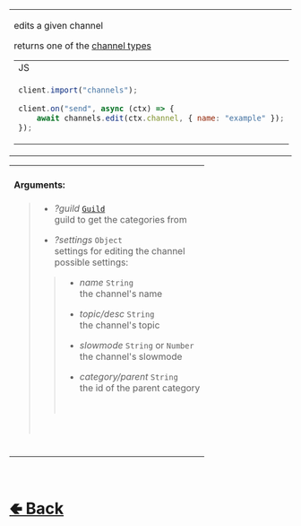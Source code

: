 <table>
<tr><td>

edits a given channel<br>

returns one of the [channel types](https://github.com/paishee/noscord.js/Channel-Types-Guide)

<table>

<tr><td> JS </td></tr>

<tr><td>

```js
client.import("channels");

client.on("send", async (ctx) => {
    await channels.edit(ctx.channel, { name: "example" });
});
```

</td></tr>
</table>

</td><td> 

`Function` `Async`

</td><td>

- [src / Services / ChannelService / custard / edit.js](https://github.com/paishee/noscord.js/blob/main/src/Services/ChannelService/custard/edit.js)

</td></tr>

</table>

<table>
<tr>

<td>

#### Arguments:
> - *?guild* [`Guild`](https://github.com/paishee/noscord.js/wiki/Guild)<br>
> guild to get the categories from<br>
>
> - *?settings* `Object`<br>
> settings for editing the channel<br>
> possible settings:<br>
>> - *name* `String`<br>
>> the channel's name
>>
>> - *topic/desc* `String`<br>
>> the channel's topic
>>
>> - *slowmode* `String` or `Number`<br>
>> the channel's slowmode
>>
>> - *category/parent* `String`<br>
>> the id of the parent category
>>
>> <br>
> <br>

<br>

</td>

</table>

<br> <h1> [🢀 Back](https://github.com/paigeroid/noscord.js/wiki/ChannelService-Elements) </h1>